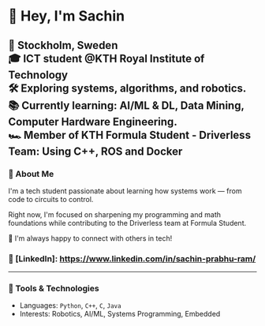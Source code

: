 # 👋 Hey, I'm Sachin

📍 Stockholm, Sweden    
🎓 ICT student @KTH Royal Institute of Technology  
🛠️ Exploring systems, algorithms, and robotics.    
📚 Currently learning: AI/ML & DL, Data Mining, Computer Hardware Engineering.    
🏎️ Member of KTH Formula Student - Driverless Team: Using C++, ROS and Docker
---

### 🧠 About Me

I'm a tech student passionate about learning how systems work — from code to circuits to control.  

Right now, I'm focused on sharpening my programming and math foundations while contributing to the Driverless team at Formula Student.


💬 I'm always happy to connect with others in tech!

### 🧠 [LinkedIn]: https://www.linkedin.com/in/sachin-prabhu-ram/

---

### 🔧 Tools & Technologies

- Languages: `Python`, `C++`, `C`, `Java`
- Interests: Robotics, AI/ML, Systems Programming, Embedded

<!---
sachin121103/sachin121103 is a ✨ special ✨ repository because its `README.md` (this file) appears on your GitHub profile.
You can click the Preview link to take a look at your changes.
--->
